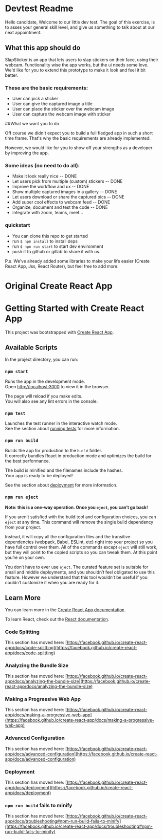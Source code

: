 # Devtest Readme

Hello candidate, Welcome to our little dev test. The goal of this exercise, is to asses your general skill level, and give us something to talk about at our next appointment.

## What this app should do

SlapSticker is an app that lets users to slap stickers on their face, using their webcam. Functionality wise the app works, but the ui needs some love. We'd like for you to extend this prototype to make it look and feel it bit better.

### These are the basic requirements:

- User can pick a sticker
- User can give the captured image a title
- User can place the sticker over the webcam image
- User can capture the webcam image with sticker

##What we want you to do

Off course we didn't expect you to build a full fledged app in such a short time frame. That's why the basic requirements are already implemented.

However, we would like for you to show off your strengths as a developer by improving the app.

### Some ideas (no need to do all):

- Make it look really nice -- DONE
- Let users pick from multiple (custom) stickers -- DONE
- Improve the workflow and ux -- DONE
- Show multiple captured images in a gallery -- DONE
- Let users download or share the captured pics -- DONE
- Add super cool effects to webcam feed -- DONE
- Organize, document and test the code -- DONE
- Integrate with zoom, teams, meet...

### quickstart

- You can clone this repo to get started
- run `$ npm install` to install deps
- run `$ npm run start` to start dev environment
- push it to github or gitlab to share it with us.

P.s. We've already added some libraries to make your life easier (Create React App, Jss, React Router), but feel free to add more.

# Original Create React App

# Getting Started with Create React App

This project was bootstrapped with [Create React App](https://github.com/facebook/create-react-app).

## Available Scripts

In the project directory, you can run:

### `npm start`

Runs the app in the development mode.\
Open [http://localhost:3000](http://localhost:3000) to view it in the browser.

The page will reload if you make edits.\
You will also see any lint errors in the console.

### `npm test`

Launches the test runner in the interactive watch mode.\
See the section about [running tests](https://facebook.github.io/create-react-app/docs/running-tests) for more information.

### `npm run build`

Builds the app for production to the `build` folder.\
It correctly bundles React in production mode and optimizes the build for the best performance.

The build is minified and the filenames include the hashes.\
Your app is ready to be deployed!

See the section about [deployment](https://facebook.github.io/create-react-app/docs/deployment) for more information.

### `npm run eject`

**Note: this is a one-way operation. Once you `eject`, you can’t go back!**

If you aren’t satisfied with the build tool and configuration choices, you can `eject` at any time. This command will remove the single build dependency from your project.

Instead, it will copy all the configuration files and the transitive dependencies (webpack, Babel, ESLint, etc) right into your project so you have full control over them. All of the commands except `eject` will still work, but they will point to the copied scripts so you can tweak them. At this point you’re on your own.

You don’t have to ever use `eject`. The curated feature set is suitable for small and middle deployments, and you shouldn’t feel obligated to use this feature. However we understand that this tool wouldn’t be useful if you couldn’t customize it when you are ready for it.

## Learn More

You can learn more in the [Create React App documentation](https://facebook.github.io/create-react-app/docs/getting-started).

To learn React, check out the [React documentation](https://reactjs.org/).

### Code Splitting

This section has moved here: [https://facebook.github.io/create-react-app/docs/code-splitting](https://facebook.github.io/create-react-app/docs/code-splitting)

### Analyzing the Bundle Size

This section has moved here: [https://facebook.github.io/create-react-app/docs/analyzing-the-bundle-size](https://facebook.github.io/create-react-app/docs/analyzing-the-bundle-size)

### Making a Progressive Web App

This section has moved here: [https://facebook.github.io/create-react-app/docs/making-a-progressive-web-app](https://facebook.github.io/create-react-app/docs/making-a-progressive-web-app)

### Advanced Configuration

This section has moved here: [https://facebook.github.io/create-react-app/docs/advanced-configuration](https://facebook.github.io/create-react-app/docs/advanced-configuration)

### Deployment

This section has moved here: [https://facebook.github.io/create-react-app/docs/deployment](https://facebook.github.io/create-react-app/docs/deployment)

### `npm run build` fails to minify

This section has moved here: [https://facebook.github.io/create-react-app/docs/troubleshooting#npm-run-build-fails-to-minify](https://facebook.github.io/create-react-app/docs/troubleshooting#npm-run-build-fails-to-minify)
